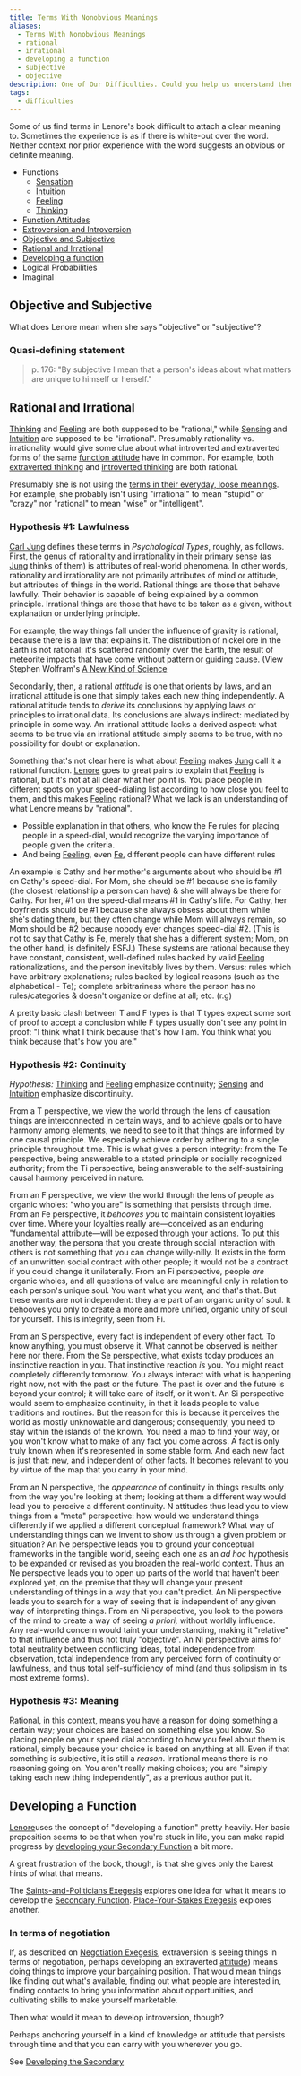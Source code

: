 ```yaml
---
title: Terms With Nonobvious Meanings
aliases:
  - Terms With Nonobvious Meanings
  - rational
  - irrational
  - developing a function
  - subjective
  - objective
description: One of Our Difficulties. Could you help us understand them better?
tags:
  - difficulties
---
```


Some of us find terms in Lenore's book difficult to attach a clear meaning to. Sometimes the experience is as if there is white-out over the word. Neither context nor prior experience with the word suggests an obvious or definite meaning.

- Functions
  - [Sensation](../../function-attitude/functions/sensation)
  - [Intuition](../../function-attitude/functions/intuition)
  - [Feeling](../../function-attitude/functions/feeling)
  - [Thinking](../../function-attitude/functions/thinking)
- [Function Attitudes](../../fundamentals/function-attitude)
- [Extroversion and Introversion](../../exegeses/introversion-extraversion/index)
- [Objective and Subjective](#objective-and-subjective)
- [Rational and Irrational](#rational-and-irrational)
- [Developing a function](#developing-a-function)
- Logical Probabilities
- Imaginal

## Objective and Subjective

What does Lenore mean when she says "objective" or "subjective"?

### Quasi-defining statement

> p. 176: "By subjective I mean that a person's ideas about what matters are unique to himself or herself."

## Rational and Irrational

[Thinking](../../function-attitude/functions/thinking) and [Feeling](../../function-attitude/functions/feeling) are both supposed to be "rational," while [Sensing](../../function-attitude/functions/sensation) and [Intuition](../../function-attitude/functions/intuition) are supposed to be "irrational". Presumably rationality vs. irrationality would give some clue about what introverted and extraverted forms of the same [function attitude](../../fundamentals/function-attitude) have in common. For example, both [extraverted thinking](../../function-attitude/attitudes/extraverted-thinking) and [introverted thinking](../../function-attitude/attitudes/introverted-thinking) are both rational.

Presumably she is not using the [terms in their everyday, loose meanings](../../exegeses/not-personality). For example, she probably isn't using "irrational" to mean "stupid" or "crazy" nor "rational" to mean "wise" or "intelligent".

### Hypothesis #1: Lawfulness

[Carl Jung](../../typologists/carl-jung) defines these terms in _Psychological Types_, roughly, as follows. First, the genus of rationality and irrationality in their primary sense (as [Jung](../typologists/carl-jung) thinks of them) is attributes of real-world phenomena. In other words, rationality and irrationality are not primarily attributes of mind or attitude, but attributes of things in the world. Rational things are those that behave lawfully. Their behavior is capable of being explained by a common principle. Irrational things are those that have to be taken as a given, without explanation or underlying principle.

For example, the way things fall under the influence of gravity is rational, because there is a law that explains it. The distribution of nickel ore in the Earth is not rational: it's scattered randomly over the Earth, the result of meteorite impacts that have come without pattern or guiding cause. (View Stephen Wolfram's [A New Kind of Science](https://www.wolframscience.com/nks/)

Secondarily, then, a rational _attitude_ is one that orients by laws, and an irrational attitude is one that simply takes each new thing independently. A rational attitude tends to _derive_ its conclusions by applying laws or principles to irrational data. Its conclusions are always indirect: mediated by principle in some way. An irrational attitude lacks a derived aspect: what seems to be true via an irrational attitude simply seems to be true, with no possibility for doubt or explanation.

Something that's not clear here is what about [Feeling](../../function-attitude/functions/feeling) makes [Jung](../typologists/carl-jung) call it a rational function. [Lenore](../../typologists/lenore-thomson) goes to great pains to explain that [Feeling](../../function-attitude/functions/feeling) is rational, but it's not at all clear what her point is. You place people in different spots on your speed-dialing list according to how close you feel to them, and this makes [Feeling](../../function-attitude/functions/feeling) rational? What we lack is an understanding of what Lenore means by "rational".

- Possible explanation in that others, who know the Fe rules for placing people in a speed-dial, would recognize the varying importance of people given the criteria.
- And being [Feeling](../../function-attitude/functions/feeling), even [Fe](../../function-attitude/attitudes/extraverted-feeling), different people can have different rules

An example is Cathy and her mother's arguments about who should be #1 on Cathy's speed-dial. For Mom, she should be #1 because she is family (the closest relationship a person can have) & she will always be there for Cathy. For her, #1 on the speed-dial means #1 in Cathy's life. For Cathy, her boyfriends should be #1 because she always obsess about them while she's dating them, but they often change while Mom will always remain, so Mom should be #2 because nobody ever changes speed-dial #2. (This is not to say that Cathy is Fe, merely that she has a different system; Mom, on the other hand, is definitely ESFJ.) These systems are rational because they have constant, consistent, well-defined rules backed by valid [Feeling](../../function-attitude/functions/feeling) rationalizations, and the person inevitably lives by them. Versus: rules which have arbitrary explanations; rules backed by logical reasons (such as the alphabetical - Te); complete arbitrariness where the person has no rules/categories & doesn't organize or define at all; etc. (r.g)

A pretty basic clash between T and F types is that T types expect some sort of proof to accept a conclusion while F types usually don't see any point in proof: "I think what I think because that's how I am. You think what you think because that's how you are."

### Hypothesis #2: Continuity

_Hypothesis:_ [Thinking](../../function-attitude/functions/thinking) and [Feeling](../../function-attitude/functions/feeling) emphasize continuity; [Sensing](../../function-attitude/functions/sensation) and [Intuition](../../function-attitude/functions/intuition) emphasize discontinuity.

From a T perspective, we view the world through the lens of causation: things are interconnected in certain ways, and to achieve goals or to have harmony among elements, we need to see to it that things are informed by one causal principle. We especially achieve order by adhering to a single principle throughout time. This is what gives a person integrity: from the Te perspective, being answerable to a stated principle or socially recognized authority; from the Ti perspective, being answerable to the self-sustaining causal harmony perceived in nature.

From an F perspective, we view the world through the lens of people as organic wholes: "who you are" is something that persists through time. From an Fe perspective, it _behooves you_ to maintain consistent loyalties over time. Where your loyalties really are—conceived as an enduring "fundamental attribute—will be exposed through your actions. To put this another way, the persona that you create through social interaction with others is not something that you can change willy-nilly. It exists in the form of an unwritten social contract with other people; it would not be a contract if you could change it unilaterally. From an Fi perspective, people _are_ organic wholes, and all questions of value are meaningful only in relation to each person's unique soul. You want what you want, and that's that. But these wants are not independent: they are part of an organic unity of soul. It behooves you only to create a more and more unified, organic unity of soul for yourself. This is integrity, seen from Fi.

From an S perspective, every fact is independent of every other fact. To know anything, you must observe it. What cannot be observed is neither here nor there. From the Se perspective, what exists today produces an instinctive reaction in you. That instinctive reaction _is_ you. You might react completely differently tomorrow. You always interact with what is happening right now, not with the past or the future. The past is over and the future is beyond your control; it will take care of itself, or it won't. An Si perspective would seem to emphasize continuity, in that it leads people to value traditions and routines. But the reason for this is because it perceives the world as mostly unknowable and dangerous; consequently, you need to stay within the islands of the known. You need a map to find your way, or you won't know what to make of any fact you come across. A fact is only truly known when it's represented in some stable form. And each new fact is just that: new, and independent of other facts. It becomes relevant to you by virtue of the map that you carry in your mind.

From an N perspective, the _appearance_ of continuity in things results only from the way you're looking at them; looking at them a different way would lead you to perceive a different continuity. N attitudes thus lead you to view things from a "meta" perspective: how would we understand things differently if we applied a different conceptual framework? What way of understanding things can we invent to show us through a given problem or situation? An Ne perspective leads you to ground your conceptual frameworks in the tangible world, seeing each one as an _ad hoc_ hypothesis to be expanded or revised as you broaden the real-world context. Thus an Ne perspective leads you to open up parts of the world that haven't been explored yet, on the premise that they will change your present understanding of things in a way that you can't predict. An Ni perspective leads you to search for a way of seeing that is independent of any given way of interpreting things. From an Ni perspective, you look to the powers of the mind to create a way of seeing _a priori,_ without worldly influence. Any real-world concern would taint your understanding, making it "relative" to that influence and thus not truly "objective". An Ni perspective aims for total neutrality between conflicting ideas, total independence from observation, total independence from any perceived form of continuity or lawfulness, and thus total self-sufficiency of mind (and thus solipsism in its most extreme forms).

### Hypothesis #3: Meaning

Rational, in this context, means you have a reason for doing something a certain way; your choices are based on something else you know. So placing people on your speed dial according to how you feel about them is rational, simply because your choice is based on anything at all. Even if that something is subjective, it is still a *reason*. Irrational means there is no reasoning going on. You aren't really making choices; you are "simply taking each new thing independently", as a previous author put it.

## Developing a Function

[Lenore](../../typologists/lenore-thomson)uses the concept of "developing a function" pretty heavily. Her basic proposition seems to be that when you're stuck in life, you can make rapid progress by [developing your Secondary Function](../../function-attitude/cognitive-stack/developing-the-secondary) a bit more.

A great frustration of the book, though, is that she gives only the barest hints of what that means.

The [Saints-and-Politicians Exegesis](../../exegeses/introversion-extraversion/saints-and-politicians-exegesis) explores one idea for what it means to develop the [Secondary Function](../../function-attitude/cognitive-stack/secondary-function). [Place-Your-Stakes Exegesis](../../exegeses/introversion-extraversion/place-your-stakes-exegesis) explores another.

### In terms of negotiation

If, as described on [Negotiation Exegesis](../../exegeses/introversion-extraversion/negotiation-exegesis), extraversion is seeing things in terms of negotiation, perhaps developing an extraverted [attitude](../../fundamentals/function-attitude)) means doing things to improve your bargaining position. That would mean things like finding out what's available, finding out what people are interested in, finding contacts to bring you information about opportunities, and cultivating skills to make yourself marketable.

Then what would it mean to develop introversion, though?

Perhaps anchoring yourself in a kind of knowledge or attitude that persists through time and that you can carry with you wherever you go.

See [Developing the Secondary](../../function-attitude/cognitive-stack/developing-the-secondary)
